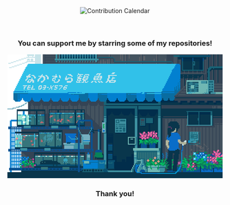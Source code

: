 <div align="center">
  <!--<img src="./typing.svg" alt="Typing SVG" />-->
  <img src="./profile-3d-contrib/profile-night-rainbow.svg" alt="Contribution Calendar"/>

  <br />
  <br />
  <br />

  <h3> You can support me by starring some of my repositories! </h3>
  <img src="./thanks1.gif" width=auto height=auto />
  <h3> Thank you! </h3>
</div>
